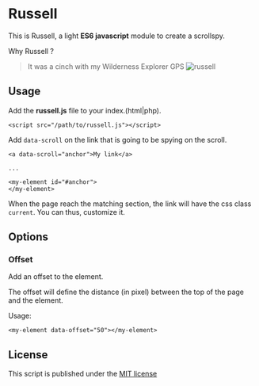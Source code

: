 # Russell

This is Russell, a light **ES6 javascript** module to create a scrollspy.

Why Russell ?
> It was a cinch with my Wilderness Explorer GPS
![russell](https://i.imgflip.com/160r3l.gif)

## Usage

Add the **russell.js** file to your index.(html|php).
```
<script src="/path/to/russell.js"></script>
```

Add `data-scroll` on the link that is going to be spying on the scroll.

```
<a data-scroll="anchor">My link</a>

...

<my-element id="#anchor">
</my-element>
```

When the page reach the matching section, the link will have the css class `current`.
You can thus, customize it.


## Options

### Offset
Add an offset to the element.

The offset will define the distance (in pixel) between the top of the page and the element.

Usage:
```
<my-element data-offset="50"></my-element>
```

## License
This script is published under the [MIT license](./LICENSE)
